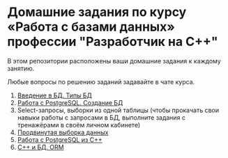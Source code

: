 # Домашние задания по курсу «Работа с базами данных» профессии "Разработчик на С++"

В этом репозитории расположены ваши домашние задания к каждому занятию. 

Любые вопросы по решению заданий задавайте в чате курса.

1. [Введение в БД. Типы БД](01)
1. [Работа с PostgreSQL. Создание БД](02)
1. Select-запросы, выборки из одной таблицы (чтобы прокачать свои навыки работы с запросами в БД, выполните задания с тренажёрами в своём личном кабинете)
1. [Продвинутая выборка данных](04)
1. [Работа с PostgreSQL из С++](05)
1. [С++ и БД. ORM](06)
